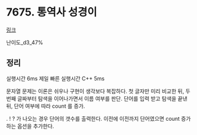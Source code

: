 # 7675. 통역사 성경이

[링크](https://swexpertacademy.com/main/code/problem/problemDetail.do?contestProbId=AWqPvqoqSLQDFAT_&categoryId=AWqPvqoqSLQDFAT_&categoryType=CODE)

난이도_d3_47%

## 정리

실행시간 6ms
제일 빠른 실행시간 C++ 5ms

문자열 문제는 이론은 쉬우나 구현이 생각보다 복잡하다.
첫 글자만 미리 비교한 뒤, 두 번째 글짜부터 탐색을 이어나가면서 이름 여부를 판단.
단어를 입력 받고 탐색을 끝낸 뒤, 단어 여부에 따라 count 를 증가.

. ! ? 가 나오는 경우 단어의 갯수를 출력한다. 이전에 이전까지 단어였으면 count 증가하는 옵션을 추가한다.
